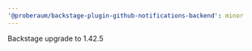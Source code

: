 ```yaml
---
'@proberaum/backstage-plugin-github-notifications-backend': minor
---
```


Backstage upgrade to 1.42.5
